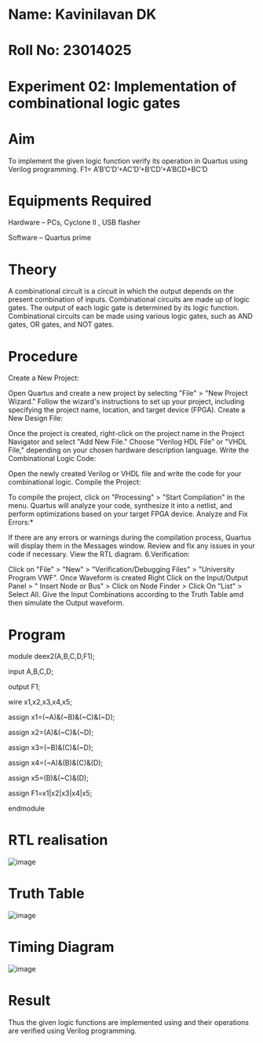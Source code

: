 # Name: Kavinilavan DK

# Roll No: 23014025

# Experiment 02: Implementation of combinational logic gates

# Aim
To implement the given logic function verify its operation in Quartus using Verilog programming.
 F1= A’B’C’D’+AC’D’+B’CD’+A’BCD+BC’D
# Equipments Required
Hardware – PCs, Cyclone II , USB flasher

Software – Quartus prime
# Theory
A combinational circuit is a circuit in which the output depends on the present combination of inputs. Combinational circuits are made up of logic gates. The output of each logic gate is determined by its logic function. Combinational circuits can be made using various logic gates, such as AND gates, OR gates, and NOT gates.

# Procedure
Create a New Project:

Open Quartus and create a new project by selecting "File" > "New Project Wizard."
Follow the wizard's instructions to set up your project, including specifying the project name, location, and target device (FPGA).
Create a New Design File:

Once the project is created, right-click on the project name in the Project Navigator and select "Add New File."
Choose "Verilog HDL File" or "VHDL File," depending on your chosen hardware description language.
Write the Combinational Logic Code:

Open the newly created Verilog or VHDL file and write the code for your combinational logic.
Compile the Project:

To compile the project, click on "Processing" > "Start Compilation" in the menu.
Quartus will analyze your code, synthesize it into a netlist, and perform optimizations based on your target FPGA device.
Analyze and Fix Errors:*

If there are any errors or warnings during the compilation process, Quartus will display them in the Messages window.
Review and fix any issues in your code if necessary.
View the RTL diagram.
6.Verification:

Click on "File" > "New" > "Verification/Debugging Files" > "University Program VWF".
Once Waveform is created Right Click on the Input/Output Panel > " Insert Node or Bus" > Click on Node Finder > Click On "List" > Select All.
Give the Input Combinations according to the Truth Table amd then simulate the Output waveform.

# Program
module deex2(A,B,C,D,F1);

input A,B,C,D;

output F1;

wire x1,x2,x3,x4,x5;

assign x1=(~A)&(~B)&(~C)&(~D);

assign x2=(A)&(~C)&(~D);

assign x3=(~B)&(C)&(~D);

assign x4=(~A)&(B)&(C)&(D);

assign x5=(B)&(~C)&(D);

assign F1=x1|x2|x3|x4|x5;

endmodule

# RTL realisation

![image](https://github.com/KavinilavanDK/Experiment--02-Implementation-of-combinational-logic-/assets/144870429/413d3e5f-e7c5-4190-af01-457cf823c268)


# Truth Table

![image](https://github.com/KavinilavanDK/Experiment--02-Implementation-of-combinational-logic-/assets/144870429/f521da14-4979-4f3c-9fe6-67062ab3cdaf)


# Timing Diagram


![image](https://github.com/KavinilavanDK/Experiment--02-Implementation-of-combinational-logic-/assets/144870429/8b71bcb0-6b66-4326-88a3-35d8968d9153)


# Result
Thus the given logic functions are implemented using  and their operations are verified using Verilog programming.
